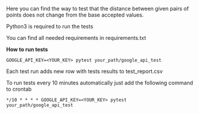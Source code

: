 Here you can find the way to test that the distance between given pairs of points does not
change from the base accepted values.

Python3 is required to run the tests

You can find all needed requirements in requirements.txt  


**How to run tests**

`GOOGLE_API_KEY=<YOUR_KEY> pytest your_path/google_api_test`

Each test run adds new row with tests results to test_report.csv

To run tests every 10 minutes automatically just add the following command to crontab

`*/10 * * * * GOOGLE_API_KEY=<YOUR_KEY> pytest your_path/google_api_test`